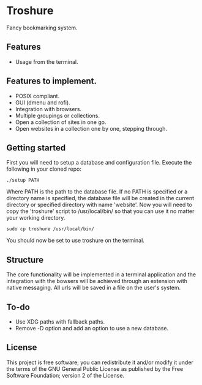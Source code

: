 # Troshure
Fancy bookmarking system.

## Features
* Usage from the terminal.

## Features to implement.
* POSIX compliant.
* GUI (dmenu and rofi).
* Integration with browsers.
* Multiple groupings or collections.
* Open a collection of sites in one go.
* Open websites in a collection one by one, stepping through.

## Getting started
First you will need to setup a database and configuration file. Execute the following in your cloned repo:
```{BASH}
./setup PATH
```
Where PATH is the path to the database file. If no PATH is specified or a directory name is specified, the database file will be created in the current directory or specified directory with name 'website'.
Now you will need to copy the 'troshure' script to /usr/local/bin/ so that you can use it no matter your working directory.
```{BASH}
sudo cp troshure /usr/local/bin/
```
You should now be set to use troshure on the terminal.

## Structure
The core functionality will be implemented in a terminal application and the integration with the bowsers will be achieved through an extension with native messaging.
All urls will be saved in a file on the user's system.

## To-do
* Use XDG paths with fallback paths.
* Remove -D option and add an option to use a new database.

## License
This project is free software; you can redistribute it and/or modify it under the terms of the GNU General Public License as published by the Free Software Foundation; version 2 of the License.
